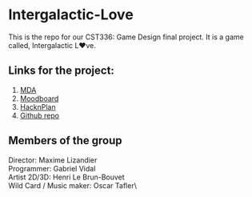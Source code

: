 # Intergalactic-Love
  This is the repo for our CST336: Game Design final project. It is a game called, Intergalactic L♥ve.
  
## Links for the project:
  1. [MDA](https://docs.google.com/document/d/1KHgpc8VbnFTBd8ssM3n8FedoyGIz8WHt8x5maufHM_E/edit?usp=sharing)
  2. [Moodboard](https://docs.google.com/document/d/1ct87Dveu2XeNUE2KuOwnyAbLZ2sjQM2JTE6OtBa7xNU/edit?usp=sharing)
  3. [HacknPlan](https://app.hacknplan.com/p/89670/kanban?categoryId=0&boardId=224591)
  4. [Github repo](https://github.com/GabrielVidal1/Intergalactic-Love)


## Members of the group
  Director: Maxime Lizandier\
  Programmer: Gabriel Vidal \
  Artist 2D/3D: Henri Le Brun-Bouvet\
  Wild Card / Music maker: Oscar Tafler\
  
